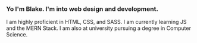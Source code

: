 ### Yo I'm Blake. I'm into web design and development.
I am highly proficient in HTML, CSS, and SASS.
I am currently learning JS and the MERN Stack.
I am also at university pursuing a degree in Computer Science.

<!--
**beckblakestrom/beckblakestrom** is a ✨ _special_ ✨ repository because its `README.md` (this file) appears on your GitHub profile.

Here are some ideas to get you started:

- 🔭 I’m currently working on ...
- 🌱 I’m currently learning ...
- 👯 I’m looking to collaborate on ...
- 🤔 I’m looking for help with ...
- 💬 Ask me about ...
- 📫 How to reach me: ...
- 😄 Pronouns: ...
- ⚡ Fun fact: ...
-->
